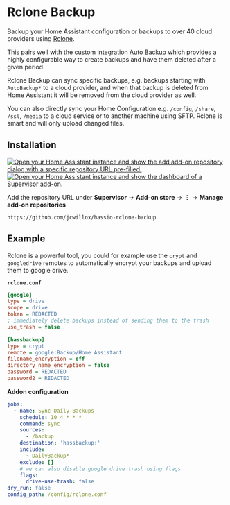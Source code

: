 # Rclone Backup
Backup your Home Assistant configuration or backups to over 40 cloud providers using [Rclone](https://rclone.org/).

This pairs well with the custom integration [Auto Backup](https://github.com/jcwillox/hass-auto-backup) which provides a highly configurable way to create backups and have them deleted after a given period.

Rclone Backup can sync specific backups, e.g. backups starting with `AutoBackup*` to a cloud provider, and when that backup is deleted from Home Assistant it will be removed from the cloud provider as well.

You can also directly sync your Home Configuration e.g. `/config`, `/share`, `/ssl`, `/media` to a cloud service or to another machine using SFTP. Rclone is smart and will only upload changed files.

## Installation

[![Open your Home Assistant instance and show the add add-on repository dialog with a specific repository URL pre-filled.](https://my.home-assistant.io/badges/supervisor_add_addon_repository.svg)](https://my.home-assistant.io/redirect/supervisor_add_addon_repository/?repository_url=https%3A%2F%2Fgithub.com%2Fjcwillox%2Fhassio-rclone-backup)
[![Open your Home Assistant instance and show the dashboard of a Supervisor add-on.](https://my.home-assistant.io/badges/supervisor_addon.svg)](https://my.home-assistant.io/redirect/supervisor_addon/?addon=19a172aa_rclone_backup)

Add the repository URL under **Supervisor** → **Add-on store** → **⋮** → **Manage add-on repositories**

```
https://github.com/jcwillox/hassio-rclone-backup
```

## Example

Rclone is a powerful tool, you could for example use the `crypt` and `googledrive` remotes to automatically encrypt your backups and upload them to google drive.

**`rclone.conf`**

```ini
[google]
type = drive
scope = drive
token = REDACTED
; immediately delete backups instead of sending them to the trash
use_trash = false

[hassbackup]
type = crypt
remote = google:Backup/Home Assistant
filename_encryption = off
directory_name_encryption = false
password = REDACTED
password2 = REDACTED
```

**Addon configuration**

```yaml
jobs:
  - name: Sync Daily Backups
    schedule: 10 4 * * *
    command: sync
    sources:
      - /backup
    destination: 'hassbackup:'
    include:
      - DailyBackup*
    exclude: []
    # we can also disable google drive trash using flags
    flags:
      drive-use-trash: false
dry_run: false
config_path: /config/rclone.conf
```
